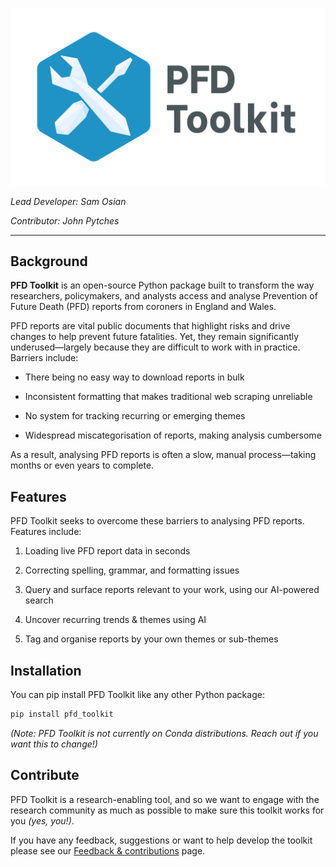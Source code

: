 ![PFD Toolkit](assets/header.png)

*Lead Developer: Sam Osian*

*Contributor: John Pytches*

---

## Background

**PFD Toolkit** is an open-source Python package built to transform the way researchers, policymakers, and analysts access and analyse Prevention of Future Death (PFD) reports from coroners in England and Wales.

PFD reports are vital public documents that highlight risks and drive changes to help prevent future fatalities. Yet, they remain significantly underused—largely because they are difficult to work with in practice. Barriers include:

- There being no easy way to download reports in bulk

- Inconsistent formatting that makes traditional web scraping unreliable

- No system for tracking recurring or emerging themes

- Widespread miscategorisation of reports, making analysis cumbersome


As a result, analysing PFD reports is often a slow, manual process—taking months or even years to complete.


## Features

PFD Toolkit seeks to overcome these barriers to analysing PFD reports. Features include:

1. Loading live PFD report data in seconds

2. Correcting spelling, grammar, and formatting issues

3. Query and surface reports relevant to your work, using our AI-powered search

4. Uncover recurring trends & themes using AI

5. Tag and organise reports by your own themes or sub-themes


## Installation

You can pip install PFD Toolkit like any other Python package:

```bash
pip install pfd_toolkit
```

*(Note: PFD Toolkit is not currently on Conda distributions. Reach out if you want this to change!)*


## Contribute

PFD Toolkit is a research-enabling tool, and so we want to engage with the research community as much as possible to make sure this toolkit works for you *(yes, you!)*. 

If you have any feedback, suggestions or want to help develop the toolkit please see our [Feedback & contributions](contribute.md) page.